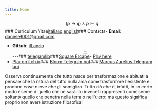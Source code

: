 ```yaml
---
title: Home
---
```

$$
(p \rightarrow q) \land p \vdash q
$$### Curriculum Vitae[italiano](cv_ita.pdf) [english](cv_eng.pdf)### Contacts- **Email**: <daniele9001@gmail.com>
- **Github**: [ilLancio](https://github.com/ilLancio)<div align="center">[$\vdash$](Logica-Matematica.pdf)</div>---### [telegramlib](https://pypi.org/project/telegramlib/)### [Square Escape](https://logos-psychagogia.itch.io/square-escape)- <a href="square-escape" target="_blank">Play here</a>
- [Play on itch.io](https://logos-psychagogia.itch.io/square-escape)### [Bloom Telegram bot](https://t.me/BLOOM_chatbot)### [Marcus Aurelius Telegram bot](https://t.me/M_Aurelius_bot)

Osserva continuamente che tutto nasce per trasformazione e abituati a pensare che la natura del tutto nulla ama come trasformare l'esistente e produrre cose nuove che gli somiglino. Tutto ciò che è, infatti, in un certo modo è seme di quello che ne sarà. Tu invece ti rappresenti come seme soltanto quello che penetra nella terra o nell'utero: ma questo significa proprio non avere istruzione filosofica!


